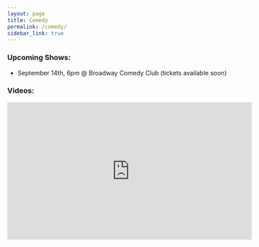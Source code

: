 ```yaml
---
layout: page
title: Comedy
permalink: /comedy/
sidebar_link: true
---
```

<h3>Upcoming Shows:</h3>
<ul>
<li> September 14th, 6pm @ Broadway Comedy Club (tickets available soon)</li>
</ul>
<h3>Videos:</h3>
<div class="video-container"><iframe width="560" height="315" src="https://www.youtube.com/embed/WYGIE7b07Y8" frameborder="0" allow="accelerometer; autoplay; encrypted-media; gyroscope; picture-in-picture" allowfullscreen></iframe></div>

